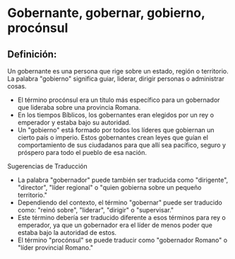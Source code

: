 # Gobernante, gobernar, gobierno, procónsul

## Definición: 

Un gobernante es una persona que rige sobre un estado, región o territorio. La palabra "gobierno" significa guiar, liderar, dirigir personas o administrar cosas.

* El término procónsul era un título más específico para un gobernador que lideraba sobre una provincia Romana.
* En los tiempos Bíblicos, los gobernantes eran elegidos por un rey o emperador y estaba bajo su autoridad.
* Un "gobierno" está formado por todos los líderes que gobiernan un cierto país o imperio. Estos gobernantes crean leyes que guían el comportamiento de sus ciudadanos para que allí sea pacífico, seguro y próspero para todo el pueblo de esa nación.

Sugerencias de Traducción

* La palabra "gobernador" puede también ser traducida como "dirigente", "director", "líder regional" o "quien gobierna sobre un pequeño territorio."
* Dependiendo del contexto, el término "gobernar" puede ser traducido como: "reinó sobre", "liderar", "dirigir" o "supervisar."
* Este término debería ser traducido diferente a esos términos para rey o emperador, ya que un gobernador era el líder de menos poder que estaba bajo la autoridad de estos.
* El término "procónsul" se puede traducir como "gobernador Romano" o "líder provincial Romano."

